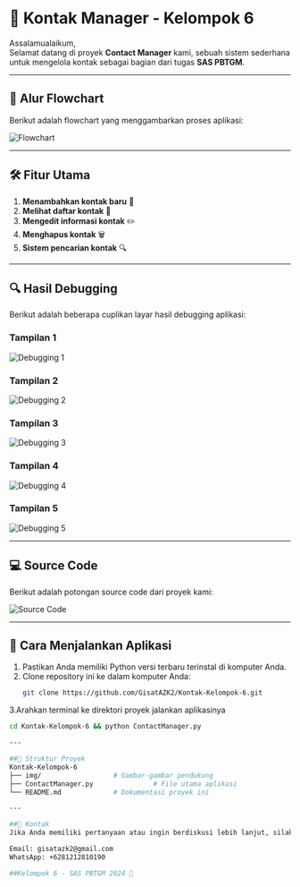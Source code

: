 # 📱 Kontak Manager - Kelompok 6  
Assalamualaikum,  
Selamat datang di proyek **Contact Manager** kami, sebuah sistem sederhana untuk mengelola kontak sebagai bagian dari tugas **SAS PBTGM**.  

---

## 📑 Alur Flowchart  
Berikut adalah flowchart yang menggambarkan proses aplikasi:  

![Flowchart](https://raw.githubusercontent.com/GisatAZK2/Kontak-Kelompok-6/main/img/kontak.png)  

---

## 🛠️ Fitur Utama  
1. **Menambahkan kontak baru** 📇  
2. **Melihat daftar kontak** 📝  
3. **Mengedit informasi kontak** ✏️  
4. **Menghapus kontak** 🗑️  
5. **Sistem pencarian kontak** 🔍  

---

## 🔍 Hasil Debugging  
Berikut adalah beberapa cuplikan layar hasil debugging aplikasi:  

### Tampilan 1  
![Debugging 1](https://raw.githubusercontent.com/GisatAZK2/Kontak-Kelompok-6/main/img/1.png)  

### Tampilan 2  
![Debugging 2](https://raw.githubusercontent.com/GisatAZK2/Kontak-Kelompok-6/main/img/2.png)  

### Tampilan 3  
![Debugging 3](https://raw.githubusercontent.com/GisatAZK2/Kontak-Kelompok-6/main/img/3.png)  

### Tampilan 4  
![Debugging 4](https://raw.githubusercontent.com/GisatAZK2/Kontak-Kelompok-6/main/img/4.png)  

### Tampilan 5  
![Debugging 5](https://raw.githubusercontent.com/GisatAZK2/Kontak-Kelompok-6/main/img/5.png)  

---

## 💻 Source Code  
Berikut adalah potongan source code dari proyek kami:  

![Source Code](https://raw.githubusercontent.com/GisatAZK2/Kontak-Kelompok-6/main/img/code.png)  

---

## 🚀 Cara Menjalankan Aplikasi  
1. Pastikan Anda memiliki Python versi terbaru terinstal di komputer Anda.  
2. Clone repository ini ke dalam komputer Anda:  
   ```bash
   git clone https://github.com/GisatAZK2/Kontak-Kelompok-6.git
3.Arahkan terminal ke direktori proyek jalankan aplikasinya 
   ```bash
   cd Kontak-Kelompok-6 && python ContactManager.py

---

##📂 Struktur Proyek
Kontak-Kelompok-6  
├── img/                  # Gambar-gambar pendukung  
├── ContactManager.py               # File utama aplikasi  
└── README.md             # Dokumentasi proyek ini

---

##📧 Kontak
Jika Anda memiliki pertanyaan atau ingin berdiskusi lebih lanjut, silakan hubungi kami di:

Email: gisatazk2@gmail.com
WhatsApp: +6281212810190

##Kelompok 6 - SAS PBTGM 2024 🌟




